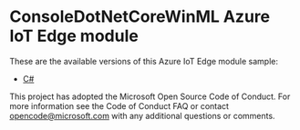 # ConsoleDotNetCoreWinML Azure IoT Edge module

These are the available versions of this Azure IoT Edge module sample:

*	[C#](./CS/README.md)

This project has adopted the Microsoft Open Source Code of Conduct. For more information see the Code of Conduct FAQ or contact <opencode@microsoft.com> with any additional questions or comments.